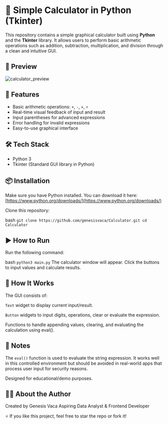 # 🧮 Simple Calculator in Python (Tkinter)

This repository contains a simple graphical calculator built using **Python** and the **Tkinter** library. It allows users to perform basic arithmetic operations such as addition, subtraction, multiplication, and division through a clean and intuitive GUI.

## 📸 Preview

![calculator_preview](https://github.com/genesisvaca/Calculator/commit/861dc88fb73170c511d0b76678138ce2d349ebc2)  


## 🚀 Features

- Basic arithmetic operations: `+`, `-`, `×`, `÷`
- Real-time visual feedback of input and result
- Input parentheses for advanced expressions
- Error handling for invalid expressions
- Easy-to-use graphical interface

## 🛠️ Tech Stack

- Python 3
- Tkinter (Standard GUI library in Python)

## 📦 Installation

Make sure you have Python installed. You can download it here: [https://www.python.org/downloads/](https://www.python.org/downloads/)

Clone this repository:

bash
`git clone https://github.com/genesisvaca/Calculator.git
cd Calculator`

## ▶️ How to Run
Run the following command:

bash
`python3 main.py`
The calculator window will appear. Click the buttons to input values and calculate results.

## 🧠 How It Works
The GUI consists of:

`Text` widget to display current input/result.

`Button` widgets to input digits, operations, clear or evaluate the expression.

Functions to handle appending values, clearing, and evaluating the calculation using eval().

## 📌 Notes
The `eval()` function is used to evaluate the string expression. It works well in this controlled environment but should be avoided in real-world apps that process user input for security reasons.

Designed for educational/demo purposes.

## 👩‍💻 About the Author
Created by Genesis Vaca
Aspiring Data Analyst & Frontend Developer

⭐ If you like this project, feel free to star the repo or fork it!
